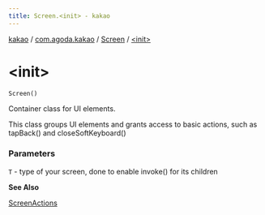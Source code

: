 ```yaml
---
title: Screen.<init> - kakao
---
```


[kakao](../../index.html) / [com.agoda.kakao](../index.html) / [Screen](index.html) / [&lt;init&gt;](.)

# &lt;init&gt;

`Screen()`

Container class for UI elements.

This class groups UI elements and grants access to basic actions,
such as tapBack() and closeSoftKeyboard()

### Parameters

`T` - type of your screen, done to enable invoke() for its children

**See Also**

[ScreenActions](../-screen-actions/index.html)

